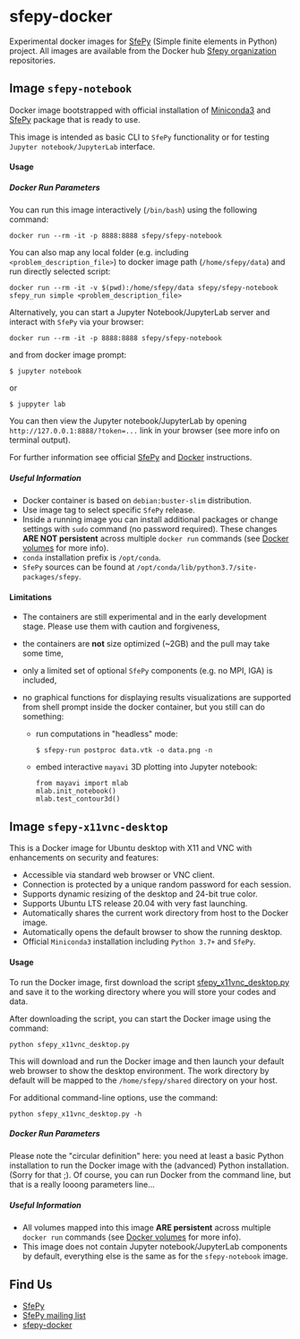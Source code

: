 # sfepy-docker
Experimental docker images for [SfePy](http://sfepy.org) (Simple finite elements in Python) project.
All images are available from the Docker hub
 [Sfepy organization](https://hub.docker.com/u/sfepy) repositories.

## Image `sfepy-notebook`

Docker image bootstrapped with official installation of
[Miniconda3](http://conda.pydata.org/miniconda.html) and [SfePy](https://anaconda.org/conda-forge/sfepy)
package that is ready to use.

This image is intended as basic CLI to `SfePy` functionality or for testing `Jupyter notebook/JupyterLab`
interface.

#### Usage
##### Docker Run Parameters

You can run this image interactively (`/bin/bash`) using the following command:

    docker run --rm -it -p 8888:8888 sfepy/sfepy-notebook

You can also map any local folder (e.g. including `<problem_description_file>`) to docker image path
(`/home/sfepy/data`) and run directly selected script:

    docker run --rm -it -v $(pwd):/home/sfepy/data sfepy/sfepy-notebook sfepy_run simple <problem_description_file>

Alternatively, you can start a Jupyter Notebook/JupyterLab server and interact with `SfePy` via your browser:

    docker run --rm -it -p 8888:8888 sfepy/sfepy-notebook

and from docker image prompt:

    $ jupyter notebook
or

    $ juppyter lab

You can then view the Jupyter notebook/JupyterLab by opening `http://127.0.0.1:8888/?token=...`
link in your browser (see more info on terminal output).

For further information see official [SfePy](http://sfepy.org/doc-devel/index.html#documentation) and
[Docker](https://docs.docker.com/) instructions.

##### Useful Information

* Docker container is based on `debian:buster-slim` distribution.
* Use image tag to select specific `SfePy` release.
* Inside a running image you can install additional packages or change settings with `sudo`
  command (no password required). These changes **ARE NOT persistent** across multiple
  `docker run` commands (see [Docker volumes](https://docs.docker.com/storage/volumes/) for more info).
* `conda` installation prefix is  `/opt/conda`.
* `SfePy` sources can be found at `/opt/conda/lib/python3.7/site-packages/sfepy`.

#### Limitations

* The containers are still experimental and in the early development stage. Please use them with caution and forgiveness,
* the containers are **not** size optimized (~2GB) and the pull may take some time,
* only a limited set of optional `SfePy` components (e.g. no MPI, IGA) is included,
* no graphical functions for displaying results visualizations are supported from shell prompt inside the docker container,
  but you still can do something:

  * run computations in "headless" mode:

        $ sfepy-run postproc data.vtk -o data.png -n

  * embed interactive `mayavi` 3D plotting into Jupyter notebook:

        from mayavi import mlab
        mlab.init_notebook()
        mlab.test_contour3d()

## Image `sfepy-x11vnc-desktop`

This is a Docker image for Ubuntu desktop with X11 and VNC with enhancements
on security and features:

* Accessible via standard web browser or VNC client.
* Connection is protected by a unique random password for each session.
* Supports dynamic resizing of the desktop and 24-bit true color.
* Supports Ubuntu LTS release 20.04 with very fast launching.
* Automatically shares the current work directory from host to the Docker image.
* Automatically opens the default browser to show the running desktop.
* Official `Miniconda3` installation including `Python 3.7+` and `SfePy`.

#### Usage

To run the Docker image, first download the script
[sfepy_x11vnc_desktop.py](https://raw.githubusercontent.com/sfepy/sfepy-docker/master/scripts/sfepy_x11vnc_desktop.py)
and save it to the working directory where you will store your codes and data.

After downloading the script, you can start the Docker image using the command:

```
python sfepy_x11vnc_desktop.py
```

This will download and run the Docker image and then launch your default web browser
to show the desktop environment. The work directory by default will be mapped to the
`/home/sfepy/shared` directory on your host.

For additional command-line options, use the command:
```
python sfepy_x11vnc_desktop.py -h
```

##### Docker Run Parameters

Please note the "circular definition" here: you need at least a basic Python installation
to run the Docker image with the (advanced) Python installation. (Sorry for that ;).
Of course, you can run Docker from the command line, but that is a really
looong parameters line...


##### Useful Information

* All volumes mapped into this image **ARE persistent** across multiple
  `docker run` commands (see [Docker volumes](https://docs.docker.com/storage/volumes/) for more info).
* This image does not contain Jupyter notebook/JupyterLab components by default,
  everything else is the same as for the `sfepy-notebook` image.

## Find Us

* [SfePy](http://sfepy.org)
* [SfePy mailing list](https://mail.python.org/mm3/mailman3/lists/sfepy.python.org)
* [sfepy-docker](https://github.com/sfepy/sfepy-docker)
